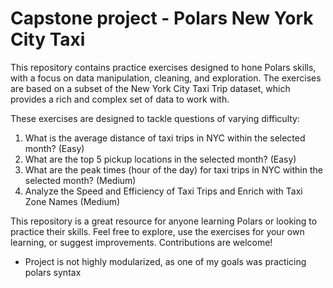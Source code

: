 # Capstone project - Polars New York City Taxi
This repository contains practice exercises designed to hone Polars skills, with a focus on data manipulation, cleaning, and exploration. The exercises are based on a subset of the New York City Taxi Trip dataset, which provides a rich and complex set of data to work with.

These exercises are designed to tackle questions of varying difficulty:

1. What is the average distance of taxi trips in NYC within the selected month? (Easy)
2. What are the top 5 pickup locations in the selected month? (Easy)
3. What are the peak times (hour of the day) for taxi trips in NYC within the selected month? (Medium)
4. Analyze the Speed and Efficiency of Taxi Trips and Enrich with Taxi Zone Names (Medium)

This repository is a great resource for anyone learning Polars or looking to practice their skills. Feel free to explore, use the exercises for your own learning, or suggest improvements. Contributions are welcome!

* Project is not highly modularized, as one of my goals was practicing polars syntax